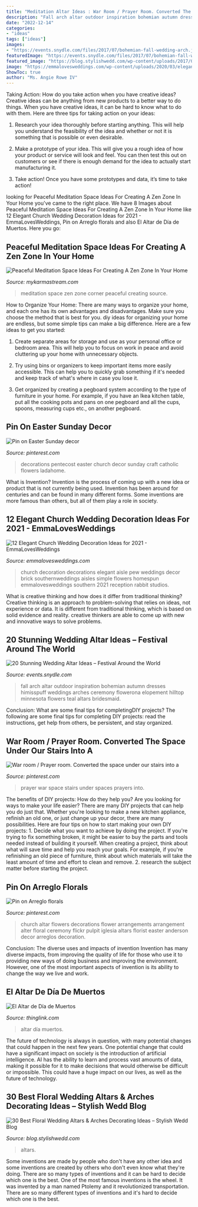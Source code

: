 ```yaml
---
title: "Meditation Altar Ideas : War Room / Prayer Room. Converted The Space Under Our Stairs Into A"
description: "Fall arch altar outdoor inspiration bohemian autumn dresses himisspuff weddings arches ceremony flowerona elopement hilltop minnesota flowers teal altars bridesmaid"
date: "2022-12-14"
categories:
- "ideas"
tags: ["ideas"]
images:
- "https://events.snydle.com/files/2017/07/bohemian-fall-wedding-arch.jpg"
featuredImage: "https://events.snydle.com/files/2017/07/bohemian-fall-wedding-arch.jpg"
featured_image: "https://blog.stylishwedd.com/wp-content/uploads/2017/05/gorgeous-marsalaburgundy-and-pink-floral-outdoor-wedding-arch-ideas.jpg"
image: "https://emmalovesweddings.com/wp-content/uploads/2020/03/elegant-church-wedding-aisle-decoration-ideas.jpg"
ShowToc: true
author: "Ms. Angie Rowe IV"
---
```



Taking Action: How do you take action when you have creative ideas?
Creative ideas can be anything from new products to a better way to do things. When you have creative ideas, it can be hard to know what to do with them. Here are three tips for taking action on your ideas:
1. Research your idea thoroughly before starting anything. This will help you understand the feasibility of the idea and whether or not it is something that is possible or even desirable.

2. Make a prototype of your idea. This will give you a rough idea of how your product or service will look and feel. You can then test this out on customers or see if there is enough demand for the idea to actually start manufacturing it.

3. Take action! Once you have some prototypes and data, it’s time to take action!

	

		
looking for Peaceful Meditation Space Ideas For Creating A Zen Zone In Your Home you've came to the right place. We have 8 Images about Peaceful Meditation Space Ideas For Creating A Zen Zone In Your Home like 12 Elegant Church Wedding Decoration Ideas for 2021 - EmmaLovesWeddings, Pin on Arreglo florals and also El Altar de Día de Muertos. Here you go:
		
    
## Peaceful Meditation Space Ideas For Creating A Zen Zone In Your Home

<img loading=lazy src="https://mykarmastream.com/wp-content/uploads/2017/11/meditation-space-1-.jpg" onerror="this.onerror=null;this.src='https://tse4.mm.bing.net/th?id=OIP.N4QU6UkHG4NvT3LF_11cEwHaLH&amp;pid=15.1';" alt="Peaceful Meditation Space Ideas For Creating A Zen Zone In Your Home">

_Source: mykarmastream.com_

>meditation space zen zone corner peaceful creating source. 

	

How to Organize Your Home: There are many ways to organize your home, and each one has its own advantages and disadvantages. Make sure you choose the method that is best for you.
diy ideas for organizing your home are endless, but some simple tips can make a big difference. Here are a few ideas to get you started:
1. Create separate areas for storage and use as your personal office or bedroom area. This will help you to focus on work in peace and avoid cluttering up your home with unnecessary objects.

2. Try using bins or organizers to keep important items more easily accessible. This can help you to quickly grab something if it's needed and keep track of what's where in case you lose it.

3. Get organized by creating a pegboard system according to the type of furniture in your home. For example, if you have an Ikea kitchen table, put all the cooking pots and pans on one pegboard and all the cups, spoons, measuring cups etc., on another pegboard.

    
## Pin On Easter Sunday Decor

<img loading=lazy src="https://i.pinimg.com/736x/1f/80/fe/1f80feb400f6eb6a56eaad807c9968bb.jpg" onerror="this.onerror=null;this.src='https://tse2.mm.bing.net/th?id=OIP.o3KPxkGu_rQ2ddimSf4BXAHaMY&amp;pid=15.1';" alt="Pin on Easter Sunday decor">

_Source: pinterest.com_

>decorations pentecost easter church decor sunday craft catholic flowers ladahome. 

	

What is Invention?
Invention is the process of coming up with a new idea or product that is not currently being used. Invention has been around for centuries and can be found in many different forms. Some inventions are more famous than others, but all of them play a role in society.

    
## 12 Elegant Church Wedding Decoration Ideas For 2021 - EmmaLovesWeddings

<img loading=lazy src="https://emmalovesweddings.com/wp-content/uploads/2020/03/elegant-church-wedding-aisle-decoration-ideas.jpg" onerror="this.onerror=null;this.src='https://tse3.mm.bing.net/th?id=OIP.mRa5k-IbCevVn6ApV-bZcQHaLH&amp;pid=15.1';" alt="12 Elegant Church Wedding Decoration Ideas for 2021 - EmmaLovesWeddings">

_Source: emmalovesweddings.com_

>church decoration decorations elegant aisle pew weddings decor brick southernweddings aisles simple flowers homespun emmalovesweddings southern 2021 reception rabbit studios. 

	

What is creative thinking and how does it differ from traditional thinking?
Creative thinking is an approach to problem-solving that relies on ideas, not experience or data. It is different from traditional thinking, which is based on solid evidence and reality. creative thinkers are able to come up with new and innovative ways to solve problems.

    
## 20 Stunning Wedding Altar Ideas – Festival Around The World

<img loading=lazy src="https://events.snydle.com/files/2017/07/bohemian-fall-wedding-arch.jpg" onerror="this.onerror=null;this.src='https://tse4.mm.bing.net/th?id=OIP.NUjf_OXN0HEwIfOAkoEQ0wHaLI&amp;pid=15.1';" alt="20 Stunning Wedding Altar Ideas – Festival Around the World">

_Source: events.snydle.com_

>fall arch altar outdoor inspiration bohemian autumn dresses himisspuff weddings arches ceremony flowerona elopement hilltop minnesota flowers teal altars bridesmaid. 

	

Conclusion: What are some final tips for completingDIY projects?
The following are some final tips for completing DIY projects: read the instructions, get help from others, be persistent, and stay organized.

    
## War Room / Prayer Room. Converted The Space Under Our Stairs Into A

<img loading=lazy src="https://i.pinimg.com/736x/f6/aa/0d/f6aa0d99de4f3de5e0f3fd885086f6df--prayer-room-a-prayer.jpg?b=t" onerror="this.onerror=null;this.src='https://tse3.mm.bing.net/th?id=OIP.eBvIYgAjhPPupblVzMh2YAHaJ4&amp;pid=15.1';" alt="War room / Prayer room. Converted the space under our stairs into a">

_Source: pinterest.com_

>prayer war space stairs under spaces prayers into. 

	

The benefits of DIY projects: How do they help you?
Are you looking for ways to make your life easier? There are many DIY projects that can help you do just that. Whether you're looking to make a new kitchen appliance, refinish an old one, or just change up your decor, there are many possibilities. Here are four tips on how to start making your own DIY projects: 1. Decide what you want to achieve by doing the project. If you're trying to fix something broken, it might be easier to buy the parts and tools needed instead of building it yourself. When creating a project, think about what will save time and help you reach your goals. For example, if you're refinishing an old piece of furniture, think about which materials will take the least amount of time and effort to clean and remove. 2. research the subject matter before starting the project.

    
## Pin On Arreglo Florals

<img loading=lazy src="https://i.pinimg.com/736x/47/65/a5/4765a5bf4616917e6c65a00e2c3d9595--church-flowers-altar-flowers.jpg" onerror="this.onerror=null;this.src='https://tse2.mm.bing.net/th?id=OIP.8ts-ptmTRKRS_jjKmfur-AAAAA&amp;pid=15.1';" alt="Pin on Arreglo florals">

_Source: pinterest.com_

>church altar flowers decorations flower arrangements arrangement alter floral ceremony flickr pulpit iglesia altars florist easter anderson decor arreglos decoration. 

	

Conclusion: The diverse uses and impacts of invention
Invention has many diverse impacts, from improving the quality of life for those who use it to providing new ways of doing business and improving the environment. However, one of the most important aspects of invention is its ability to change the way we live and work.

    
## El Altar De Día De Muertos

<img loading=lazy src="http://cdn.thinglink.me/api/image/849810899307855873/1024/10/scaletowidth/0/0/1/1/false/true?wait=true" onerror="this.onerror=null;this.src='https://tse4.mm.bing.net/th?id=OIP.WpHQtPaPMQw5Rvf81vN3twHaLH&amp;pid=15.1';" alt="El Altar de Día de Muertos">

_Source: thinglink.com_

>altar día muertos. 

	

The future of technology is always in question, with many potential changes that could happen in the next few years. One potential change that could have a significant impact on society is the introduction of artificial intelligence. AI has the ability to learn and process vast amounts of data, making it possible for it to make decisions that would otherwise be difficult or impossible. This could have a huge impact on our lives, as well as the future of technology.

    
## 30 Best Floral Wedding Altars &amp; Arches Decorating Ideas – Stylish Wedd Blog

<img loading=lazy src="https://blog.stylishwedd.com/wp-content/uploads/2017/05/gorgeous-marsalaburgundy-and-pink-floral-outdoor-wedding-arch-ideas.jpg" onerror="this.onerror=null;this.src='https://tse3.mm.bing.net/th?id=OIP.pDk40qkexSVAv7IBeqL9agHaLD&amp;pid=15.1';" alt="30 Best Floral Wedding Altars &amp; Arches Decorating Ideas – Stylish Wedd Blog">

_Source: blog.stylishwedd.com_

>altars. 

	

Some inventions are made by people who don't have any other idea and some inventions are created by others who don't even know what they're doing. There are so many types of inventions and it can be hard to decide which one is the best. One of the most famous inventions is the wheel. It was invented by a man named Ptolemy and it revolutionized transportation. There are so many different types of inventions and it's hard to decide which one is the best.

